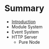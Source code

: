 # Summary

* [Introduction](README.md)
* Module System
* Event System
* HTTP Server
   * Pure Node

